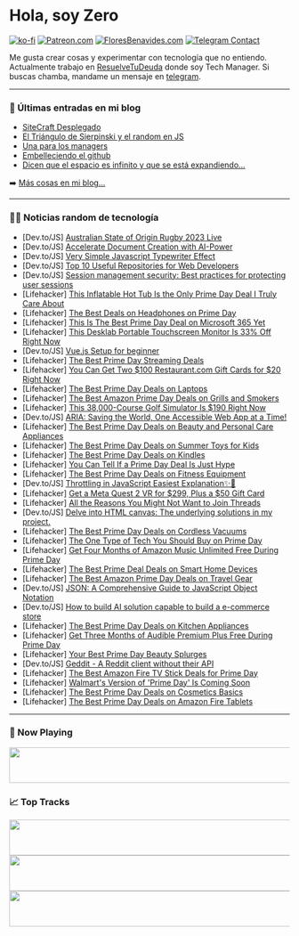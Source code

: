 # Hola, soy Zero

[![ko-fi](https://ko-fi.com/img/githubbutton_sm.svg)](https://ko-fi.com/J3J4N0LUK)
[![Patreon.com](https://img.shields.io/endpoint.svg?url=https%3A%2F%2Fshieldsio-patreon.vercel.app%2Fapi%3Fusername%3Dzerodragon%26type%3Dpatrons&style=for-the-badge)](https://patreon.com/zerodragon)
[![FloresBenavides.com](https://img.shields.io/website?down_message=oops&label=MiBlog&style=for-the-badge&up_message=online&url=https%3A%2F%2Ffloresbenavides.com)](https://floresbenavides.com)
[![Telegram Contact](https://img.shields.io/badge/escr%C3%ADbeme-ZeroDragon-%2326A5E4?style=for-the-badge&logo=telegram)](https://t.me/zerodragon)

Me gusta crear cosas y experimentar con tecnología que no entiendo.
Actualmente trabajo en [ResuelveTuDeuda](http://github.com/resuelve) donde soy Tech Manager.
Si buscas chamba, mandame un mensaje en [telegram](https://t.me/zerodragon).

---

### 📕 Últimas entradas en mi blog
<!-- BLOG-POST-LIST:START -->
- [SiteCraft Desplegado](https://floresbenavides.com/sitecraft-desplegado/)
- [El Triángulo de Sierpinski y el random en JS](https://floresbenavides.com/el-triangulo-de-sierpinski-y-el-random-en-js/)
- [Una para los managers](https://floresbenavides.com/una-para-los-managers/)
- [Embelleciendo el github](https://floresbenavides.com/embelleciendo-el-github/)
- [Dicen que el espacio es infinito y que se está expandiendo…](https://floresbenavides.com/dicen-que-el-espacio-es-infinito-y-que-se-esta-expandiendo/)
<!-- BLOG-POST-LIST:END -->

➡️ [Más cosas en mi blog...](https://floresbenavides.com)

---

### 👨‍💻 Noticias random de tecnología
<!-- TECH-POSTS:START -->
- [Dev.to/JS] [Australian State of Origin Rugby 2023 Live](https://dev.to/nflredditlives/australian-state-of-origin-rugby-2023-live-34ic)
- [Dev.to/JS] [Accelerate Document Creation with AI-Power](https://dev.to/aiforme/accelerate-document-creation-with-ai-power-4gi5)
- [Dev.to/JS] [Very Simple Javascript Typewriter Effect](https://dev.to/codeboxx/very-simple-javascript-typewriter-effect-4o0p)
- [Dev.to/JS] [Top 10 Useful Repositories for Web Developers](https://dev.to/soumyadeepdey/top-10-must-have-repositories-for-web-developers-45d4)
- [Dev.to/JS] [Session management security: Best practices for protecting user sessions](https://dev.to/snyk/session-management-security-best-practices-for-protecting-user-sessions-475h)
- [Lifehacker] [This Inflatable Hot Tub Is the Only Prime Day Deal I Truly Care About](https://lifehacker.com/this-inflatable-hot-tub-is-the-only-prime-day-deal-i-tr-1850628207)
- [Lifehacker] [The Best Deals on Headphones on Prime Day](https://lifehacker.com/the-best-deals-on-headphones-on-prime-day-1850628319)
- [Lifehacker] [This Is The Best Prime Day Deal on Microsoft 365 Yet](https://lifehacker.com/this-is-the-best-prime-day-deal-on-microsoft-365-yet-1850627795)
- [Lifehacker] [This Desklab Portable Touchscreen Monitor Is 33% Off Right Now](https://lifehacker.com/this-desklab-portable-touchscreen-monitor-is-33-off-ri-1850612398)
- [Dev.to/JS] [Vue.js Setup for beginner](https://dev.to/bhuvaneshwa/vuejs-setup-for-beginner-18n0)
- [Lifehacker] [The Best Prime Day Streaming Deals](https://lifehacker.com/the-best-prime-day-streaming-deals-1850628013)
- [Lifehacker] [You Can Get Two $100 Restaurant.com Gift Cards for $20 Right Now](https://lifehacker.com/you-can-get-two-100-restaurant-com-gift-cards-for-20-1850612776)
- [Lifehacker] [The Best Prime Day Deals on Laptops](https://lifehacker.com/the-best-prime-day-deals-on-laptops-1850627675)
- [Lifehacker] [The Best Amazon Prime Day Deals on Grills and Smokers](https://lifehacker.com/the-best-amazon-prime-day-deals-on-grills-and-smokers-1850627642)
- [Lifehacker] [This 38,000-Course Golf Simulator Is $190 Right Now](https://lifehacker.com/this-38-000-course-golf-simulator-is-190-right-now-1850612859)
- [Dev.to/JS] [ARIA: Saving the World, One Accessible Web App at a Time!](https://dev.to/tharapearlly/aria-saving-the-world-one-accessible-web-app-at-a-time-4daj)
- [Lifehacker] [The Best Prime Day Deals on Beauty and Personal Care Appliances](https://lifehacker.com/the-best-prime-day-deals-on-beauty-and-personal-care-ap-1850626751)
- [Lifehacker] [The Best Prime Day Deals on Summer Toys for Kids](https://lifehacker.com/the-best-prime-day-deals-on-summer-toys-for-kids-1850627144)
- [Lifehacker] [The Best Prime Day Deals on Kindles](https://lifehacker.com/the-best-prime-day-deals-on-kindles-1850540392)
- [Lifehacker] [You Can Tell If a Prime Day Deal Is Just Hype](https://lifehacker.com/how-to-tell-if-a-prime-day-deal-is-really-just-hype-1849165522)
- [Lifehacker] [The Best Prime Day Deals on Fitness Equipment](https://lifehacker.com/the-best-prime-day-deals-on-fitness-equipment-1850612252)
- [Dev.to/JS] [Throttling in JavaScript Easiest Explanation✨🚀](https://dev.to/jeetvora331/throttling-in-javascript-easiest-explanation-1081)
- [Lifehacker] [Get a Meta Quest 2 VR for $299, Plus a $50 Gift Card](https://lifehacker.com/get-a-meta-quest-2-vr-for-299-plus-a-50-gift-card-1850627629)
- [Lifehacker] [All the Reasons You Might Not Want to Join Threads](https://lifehacker.com/all-the-reasons-you-might-not-want-to-join-threads-1850625656)
- [Dev.to/JS] [Delve into HTML canvas: The underlying solutions in my project.](https://dev.to/maurerkrisztian/delve-into-html-canvas-the-underlying-solutions-in-my-project-18a)
- [Lifehacker] [The Best Prime Day Deals on Cordless Vacuums](https://lifehacker.com/the-best-prime-day-deals-on-cordless-vacuums-1850627235)
- [Lifehacker] [The One Type of Tech You Should Buy on Prime Day](https://lifehacker.com/prime-day-is-best-for-exactly-one-type-of-tech-1849164435)
- [Lifehacker] [Get Four Months of Amazon Music Unlimited Free During Prime Day](https://lifehacker.com/get-four-months-of-amazon-music-unlimited-free-during-p-1850535072)
- [Lifehacker] [The Best Prime Deal Deals on Smart Home Devices](https://lifehacker.com/the-best-prime-deal-deals-on-smart-home-devices-1850612395)
- [Lifehacker] [The Best Amazon Prime Day Deals on Travel Gear](https://lifehacker.com/the-best-amazon-prime-day-deals-on-travel-gear-1850626448)
- [Dev.to/JS] [JSON: A Comprehensive Guide to JavaScript Object Notation](https://dev.to/odopeter/json-a-comprehensive-guide-to-javascript-object-notation-267k)
- [Dev.to/JS] [How to build AI solution capable to build a e-commerce store](https://dev.to/igorboky/how-to-build-ai-solution-capable-to-build-a-e-commerce-store-2c2e)
- [Lifehacker] [The Best Prime Day Deals on Kitchen Appliances](https://lifehacker.com/the-best-prime-day-deals-on-kitchen-appliances-1850626273)
- [Lifehacker] [Get Three Months of Audible Premium Plus Free During Prime Day](https://lifehacker.com/get-three-months-of-audible-premium-plus-free-during-pr-1850528815)
- [Lifehacker] [Your Best Prime Day Beauty Splurges](https://lifehacker.com/your-best-prime-day-beauty-splurges-1850610216)
- [Dev.to/JS] [Geddit - A Reddit client without their API](https://dev.to/kaangiray26/geddit-a-reddit-client-without-their-api-2dfp)
- [Lifehacker] [The Best Amazon Fire TV Stick Deals for Prime Day](https://lifehacker.com/the-best-amazon-fire-tv-stick-deals-for-prime-day-1850544721)
- [Lifehacker] [Walmart&#39;s Version of &#39;Prime Day&#39; Is Coming Soon](https://lifehacker.com/walmarts-version-of-prime-day-is-coming-soon-1850562332)
- [Lifehacker] [The Best Prime Day Deals on Cosmetics Basics](https://lifehacker.com/the-best-prime-day-deals-on-cosmetics-basics-1850616042)
- [Lifehacker] [The Best Prime Day Deals on Amazon Fire Tablets](https://lifehacker.com/the-best-prime-day-deals-on-amazon-fire-tablets-1850540955)<!-- TECH-POSTS:END -->

---

### 🎵 Now Playing
<a href="https://spotify-now-playing-dun.vercel.app/now-playing?open"><img src="https://spotify-now-playing-dun.vercel.app/now-playing" width="540" height="64"></a>

### 📈 Top Tracks
<a href="https://spotify-now-playing-dun.vercel.app/top-tracks?i=1&open"><img src="https://spotify-now-playing-dun.vercel.app/top-tracks?i=1" width="540" height="64"></a>
<a href="https://spotify-now-playing-dun.vercel.app/top-tracks?i=2&open"><img src="https://spotify-now-playing-dun.vercel.app/top-tracks?i=2" width="540" height="64"></a>
<a href="https://spotify-now-playing-dun.vercel.app/top-tracks?i=3&open"><img src="https://spotify-now-playing-dun.vercel.app/top-tracks?i=3" width="540" height="64"></a>
